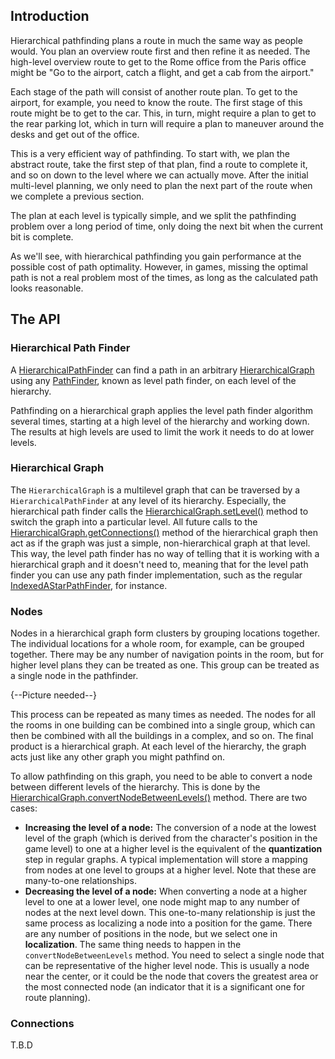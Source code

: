 ## Introduction ##
Hierarchical pathfinding plans a route in much the same way as people would. You plan an overview route first and then refine it as needed. The high-level overview route to get to the Rome office from the Paris office might be "Go to the airport, catch a flight, and get a cab from the airport." 

Each stage of the path will consist of another route plan. To get to the airport, for example, you need to know the route. The first stage of this route might be to get to the car. This, in turn, might require a plan to get to the rear parking lot, which in turn will require a plan to maneuver around the desks and get out of the office.

This is a very efficient way of pathfinding. To start with, we plan the abstract route, take the first step of that plan, find a route to complete it, and so on down to the level where we can actually move. After the initial multi-level planning, we only need to plan the next part of the route when we complete a previous section.

The plan at each level is typically simple, and we split the pathfinding problem over a long period of time, only doing the next bit when the current bit is complete.

As we'll see, with hierarchical pathfinding you gain performance at the possible cost of path optimality. However, in games, missing the optimal path is not a real problem most of the times, as long as the calculated path looks reasonable.

## The API ##
### Hierarchical Path Finder ###
A [HierarchicalPathFinder](https://github.com/libgdx/gdx-ai/blob/master/tests/src/com/badlogic/gdx/ai/pfa/HierarchicalPathFinder.html) can find a path in an arbitrary [HierarchicalGraph](https://github.com/libgdx/gdx-ai/blob/master/tests/src/com/badlogic/gdx/ai/pfa/HierarchicalGraph.html) using any [PathFinder](https://github.com/libgdx/gdx-ai/blob/master/tests/src/com/badlogic/gdx/ai/pfa/PathFinder.html), known as level path finder, on each level of the hierarchy.

Pathfinding on a hierarchical graph applies the level path finder algorithm several times, starting at a high level of the hierarchy and working down. The results at high levels are used to limit the work it needs to do at lower levels.

### Hierarchical Graph ###
The `HierarchicalGraph` is a multilevel graph that can be traversed by a `HierarchicalPathFinder` at any level of its hierarchy. Especially, the hierarchical path finder calls the [HierarchicalGraph.setLevel()](https://github.com/libgdx/gdx-ai/blob/master/tests/src/com/badlogic/gdx/ai/pfa/HierarchicalGraph.html#setLevel-int-) method to switch the graph into a particular level. All future calls to the [HierarchicalGraph.getConnections()](https://github.com/libgdx/gdx-ai/blob/master/tests/src/com/badlogic/gdx/ai/pfa/HierarchicalGraph.html#getConnections-Object-) method of the hierarchical graph then act as if the graph was just a simple, non-hierarchical graph at that level. This way, the level path finder has no way of telling that it is working with a hierarchical graph and it doesn't need to, meaning that for the level path finder you can use any path finder implementation, such as the regular [IndexedAStarPathFinder](https://github.com/libgdx/gdx-ai/blob/master/tests/src/com/badlogic/gdx/ai/pfa/indexed/IndexedAStarPathFinder.html), for instance.

### Nodes ###
Nodes in a hierarchical graph form clusters by grouping locations together. The individual locations for a whole
room, for example, can be grouped together. There may be any number of navigation points in the room, but for higher level plans they can be treated as one. This group can be treated as a single node in the pathfinder.

{--Picture needed--}

This process can be repeated as many times as needed. The nodes for all the rooms in one building can be combined into a single group, which can then be combined with all the buildings in a complex, and so on. The final product is a hierarchical graph. At each level of the hierarchy, the graph acts just like any other graph you might pathfind on.

To allow pathfinding on this graph, you need to be able to convert a node between different levels of the hierarchy. This is done by the [HierarchicalGraph.convertNodeBetweenLevels()](https://github.com/libgdx/gdx-ai/blob/master/tests/src/com/badlogic/gdx/ai/pfa/HierarchicalGraph.html#convertNodeBetweenLevels-int-Object-int-) method. There are two cases:
- **Increasing the level of a node:** The conversion of a node at the lowest level of the graph (which is derived from the character's position in the game level) to one at a higher level is the equivalent of the **quantization** step in regular graphs. A typical implementation will store a mapping from nodes at one level to groups at a higher level. Note that these are many-to-one relationships.
- **Decreasing the level of a node:** When converting a node at a higher level to one at a lower level, one node might map to any number of nodes at the next level down. This one-to-many relationship is just the same process as localizing a node into a position for the game. There are any number of positions in the node, but we select one in **localization**. The same thing needs to happen in the `convertNodeBetweenLevels` method. You need to select a single node that can be representative of the higher level node. This is usually a node near the center, or it could be the node that covers the greatest area or the most connected node (an indicator that it is a significant one for route
planning).


### Connections ###
T.B.D


